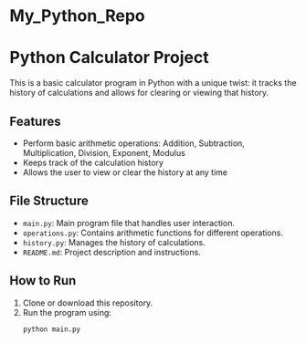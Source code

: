 # My_Python_Repo
# Python Calculator Project

This is a basic calculator program in Python with a unique twist: it tracks the history of calculations and allows for clearing or viewing that history. 

## Features
- Perform basic arithmetic operations: Addition, Subtraction, Multiplication, Division, Exponent, Modulus
- Keeps track of the calculation history
- Allows the user to view or clear the history at any time

## File Structure
- `main.py`: Main program file that handles user interaction.
- `operations.py`: Contains arithmetic functions for different operations.
- `history.py`: Manages the history of calculations.
- `README.md`: Project description and instructions.

## How to Run
1. Clone or download this repository.
2. Run the program using:
   ```bash
   python main.py

